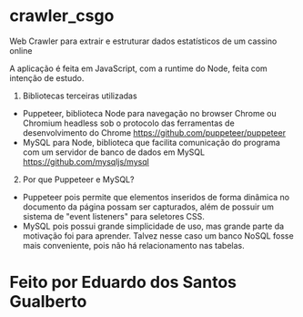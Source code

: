 # crawler_csgo
Web Crawler para extrair e estruturar dados estatísticos de um cassino online

A aplicação é feita em JavaScript, com a runtime do Node, feita com intenção de estudo.
1. Bibliotecas terceiras utilizadas
  * Puppeteer, biblioteca Node para navegação no browser Chrome ou Chromium headless sob o protocolo das ferramentas de desenvolvimento do Chrome https://github.com/puppeteer/puppeteer
  * MySQL para Node, biblioteca que facilita comunicação do programa com um servidor de banco de dados em MySQL https://github.com/mysqljs/mysql

2. Por que Puppeteer e MySQL?
  * Puppeteer pois permite que elementos inseridos de forma dinâmica no documento da página possam ser capturados, além de possuir um sistema de "event listeners" para seletores CSS.
  * MySQL pois possui grande simplicidade de uso, mas grande parte da motivação foi para aprender. Talvez nesse caso um banco NoSQL fosse mais conveniente, pois não há relacionamento nas tabelas.

# Feito por Eduardo dos Santos Gualberto
